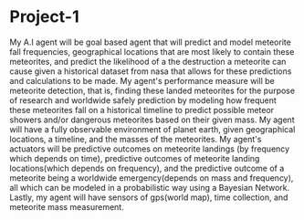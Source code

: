 # Project-1

My A.I agent will be goal based agent that will predict and model meteorite fall frequencies, geographical locations that are most likely to contain these meteorites, and predict the likelihood of a the destruction a meteorite can cause given a historical dataset from nasa that allows for these predictions and calculations to be made. My agent's performance measure will be meteorite detection, that is, finding these landed meteorites for the purpose of research and worldwide safely prediction by modeling how frequent these meteorites fall on a historical timeline to predict possible meteor showers and/or dangerous meteorites based on their given mass. My agent will have a fully observable environment of planet earth, given geographical locations, a timeline, and the masses of the meteorites. My agent's actuators will be predictive outcomes on meteorite landings (by frequency which depends on time), predictive outcomes of meteorite landing locations(which depends on frequency), and the predictive outcome of a meteorite being a worldwide emergency(depends on mass and frequency), all which can be modeled in a probabilistic way using a Bayesian Network. Lastly, my agent will have sensors of gps(world map), time collection, and meteorite mass measurement.
